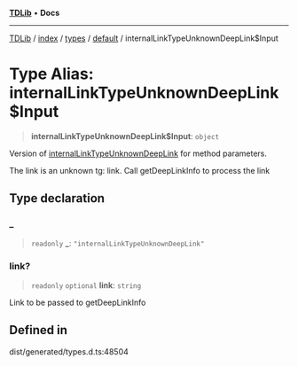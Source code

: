 [**TDLib**](../../../../../../README.md) • **Docs**

***

[TDLib](../../../../../../modules.md) / [index](../../../../../README.md) / [types](../../../README.md) / [default](../README.md) / internalLinkTypeUnknownDeepLink$Input

# Type Alias: internalLinkTypeUnknownDeepLink$Input

> **internalLinkTypeUnknownDeepLink$Input**: `object`

Version of [internalLinkTypeUnknownDeepLink](internalLinkTypeUnknownDeepLink.md) for method parameters.

The link is an unknown tg: link. Call getDeepLinkInfo to process the link

## Type declaration

### \_

> `readonly` **\_**: `"internalLinkTypeUnknownDeepLink"`

### link?

> `readonly` `optional` **link**: `string`

Link to be passed to getDeepLinkInfo

## Defined in

dist/generated/types.d.ts:48504
